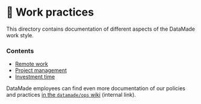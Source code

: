 # 💼 Work practices

This directory contains documentation of different aspects of the DataMade work
style.

### Contents

- [Remote work](remote-work/)
- [Project management](project-management/)
- [Investment time](investment-time/)

DataMade employees can find even more documentation of our policies and
practices [in the `datamade/ops` wiki](https://github.com/datamade/ops/wiki)
(internal link).
